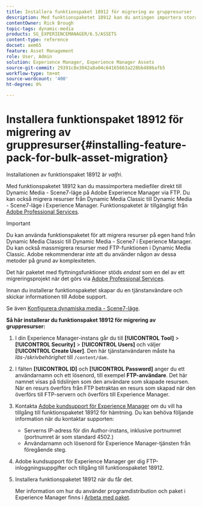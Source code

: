 ```yaml
---
title: Installera funktionspaket 18912 för migrering av gruppresurser
description: Med funktionspaketet 18912 kan du antingen importera stora mängder mediefiler via FTP eller migrera mediefiler från Dynamic Media Classic till Dynamic Media i Adobe Experience Manager. Detta tillvalspaket finns tillgängligt från Adobe support.
contentOwner: Rick Brough
topic-tags: dynamic-media
products: SG_EXPERIENCEMANAGER/6.5/ASSETS
content-type: reference
docset: aem65
feature: Asset Management
role: User, Admin
solution: Experience Manager, Experience Manager Assets
source-git-commit: 29391c8e3042a8a04c64165663a228bb4886afb5
workflow-type: tm+mt
source-wordcount: '400'
ht-degree: 0%

---
```


# Installera funktionspaket 18912 för migrering av gruppresurser{#installing-feature-pack-for-bulk-asset-migration}

Installationen av funktionspaket 18912 är *valfri*.

Med funktionspaketet 18912 kan du massimportera mediefiler direkt till Dynamic Media - Scene7-läge på Adobe Experience Manager via FTP. Du kan också migrera resurser från Dynamic Media Classic till Dynamic Media - Scene7-läge i Experience Manager. Funktionspaketet är tillgängligt från [Adobe Professional Services](https://business.adobe.com/customers/consulting-services/main.html).

>[!IMPORTANT]
>
>Du kan använda funktionspaketet för att migrera resurser på egen hand från Dynamic Media Classic till Dynamic Media - Scene7 i Experience Manager. Du kan också massmigrera resurser med FTP-funktionen i Dynamic Media Classic. Adobe rekommenderar *inte* att du använder någon av dessa metoder på grund av komplexiteten.
>
>Det här paketet med flyttningsfunktioner stöds *endast* som en del av ett migreringsprojekt när det görs via [Adobe Professional Services](https://business.adobe.com/customers/consulting-services/main.html).

Innan du installerar funktionspaketet skapar du en tjänstanvändare och skickar informationen till Adobe support.

Se även [Konfigurera dynamiska media - Scene7-läge](/help/assets/config-dms7.md).

**Så här installerar du funktionspaket 18912 för migrering av gruppresurser:**

1. I din Experience Manager-instans går du till **[!UICONTROL Tool]** > **[!UICONTROL Security]** > **[!UICONTROL Users]** och väljer **[!UICONTROL Create User]**. Den här tjänstanvändaren måste ha *läs-/skrivbehörighet* till `/content/dam.`
1. I fälten **[!UICONTROL ID]** och **[!UICONTROL Password]** anger du ett användarnamn och ett lösenord, till exempel **FTP-användare**. Det här namnet visas på tidslinjen som den användare som skapade resursen. När en resurs överförs från FTP betraktas en resurs som skapad när den överförs till FTP-servern och överförs till Experience Manager.
1. Kontakta [Adobe kundsupport för Experience Manager](https://experienceleague.adobe.com/?support-solution=General#support) om du vill ha tillgång till funktionspaketet 18912 för hämtning. Du kan behöva följande information när du kontaktar supporten:

   * Serverns IP-adress för din Author-instans, inklusive portnumret (portnumret är som standard 4502.)
   * Användarnamn och lösenord för Experience Manager-tjänsten från föregående steg.

1. Adobe kundsupport för Experience Manager ger dig FTP-inloggningsuppgifter och tillgång till funktionspaketet 18912.
1. Installera funktionspaketet 18912 när du får det.

   Mer information om hur du använder programdistribution och paket i Experience Manager finns i [Arbeta med paket](/help/sites-administering/package-manager.md).
